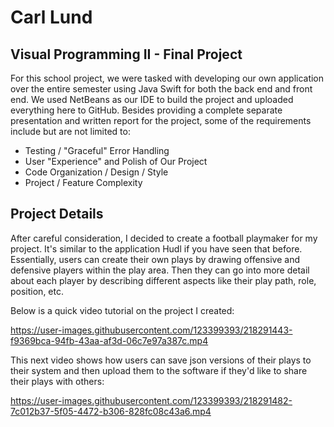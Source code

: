 # Carl Lund
## Visual Programming II - Final Project
  For this school project, we were tasked with developing our own application over the entire semester 
using Java Swift for both the back end and front end. We used NetBeans as our IDE to build the project 
and uploaded everything here to GitHub. Besides providing a complete separate presentation and written 
report for the project, some of the requirements include but are not limited to:
- Testing / "Graceful" Error Handling
- User "Experience" and Polish of Our Project
- Code Organization / Design / Style
- Project / Feature Complexity

## Project Details
  After careful consideration, I decided to create a football playmaker for my project. It's similar
to the application Hudl if you have seen that before. Essentially, users can create their own plays
by drawing offensive and defensive players within the play area. Then they can go into more detail
about each player by describing different aspects like their play path, role, position, etc.

Below is a quick video tutorial on the project I created:

https://user-images.githubusercontent.com/123399393/218291443-f9369bca-94fb-43aa-af3d-06c7e97a387c.mp4

This next video shows how users can save json versions of their plays to their system and then upload
them to the software if they'd like to share their plays with others:

https://user-images.githubusercontent.com/123399393/218291482-7c012b37-5f05-4472-b306-828fc08c43a6.mp4
